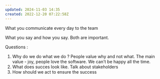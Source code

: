 ```yaml
---
updated: 2024-11-03 14:35
created: 2022-12-20 07:22:58Z
---
```


What you communicate every day to the team

What you say and how you say. Both are important.

Questions :
1. Why do we do what we do ?
 People value why and not what. The main value - joy, people love the software.
We can't be happy all the time.
2. What does succes look like. Talk about stakeholders 
3. How should we act to ensure the success 